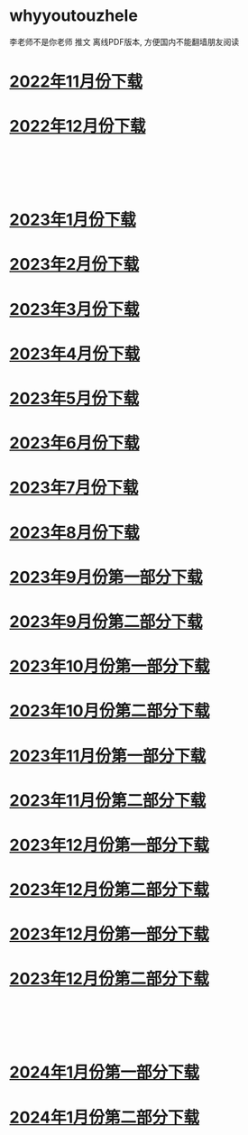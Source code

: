 # whyyoutouzhele
李老师不是你老师 推文 离线PDF版本, 方便国内不能翻墙朋友阅读

# [2022年11月份下载](https://github.com/hello-world-1989/whyyoutouzhele/raw/main/2022/202211.zip)
# [2022年12月份下载](https://github.com/hello-world-1989/whyyoutouzhele/raw/main/2022/202212.zip)

<br />
<br />
<br />
<br />

# [2023年1月份下载](https://github.com/hello-world-1989/whyyoutouzhele/raw/main/2023/202301.zip)
# [2023年2月份下载](https://github.com/hello-world-1989/whyyoutouzhele/raw/main/2023/202302.zip)
# [2023年3月份下载](https://github.com/hello-world-1989/whyyoutouzhele/raw/main/2023/202303.zip)
# [2023年4月份下载](https://github.com/hello-world-1989/whyyoutouzhele/raw/main/2023/202304.zip)
# [2023年5月份下载](https://github.com/hello-world-1989/whyyoutouzhele/raw/main/2023/202305.zip)
# [2023年6月份下载](https://github.com/hello-world-1989/whyyoutouzhele/raw/main/2023/202306.zip)
# [2023年7月份下载](https://github.com/hello-world-1989/whyyoutouzhele/raw/main/2023/202307.zip)
# [2023年8月份下载](https://github.com/hello-world-1989/whyyoutouzhele/raw/main/2023/202308.zip)
# [2023年9月份第一部分下载](https://github.com/hello-world-1989/whyyoutouzhele/raw/main/2023/202309p1.zip)
# [2023年9月份第二部分下载](https://github.com/hello-world-1989/whyyoutouzhele/raw/main/2023/202309p2.zip)
# [2023年10月份第一部分下载](https://github.com/hello-world-1989/whyyoutouzhele/raw/main/2023/202310p1.zip)
# [2023年10月份第二部分下载](https://github.com/hello-world-1989/whyyoutouzhele/raw/main/2023/202310p2.zip)
# [2023年11月份第一部分下载](https://github.com/hello-world-1989/whyyoutouzhele/raw/main/2023/202311p1.zip)
# [2023年11月份第二部分下载](https://github.com/hello-world-1989/whyyoutouzhele/raw/main/2023/202311p2.zip)
# [2023年12月份第一部分下载](https://github.com/hello-world-1989/whyyoutouzhele/raw/main/2023/202312p1.zip)
# [2023年12月份第二部分下载](https://github.com/hello-world-1989/whyyoutouzhele/raw/main/2023/202312p2.zip)
# [2023年12月份第一部分下载](https://github.com/hello-world-1989/whyyoutouzhele/raw/main/2023/202312p1.zip)
# [2023年12月份第二部分下载](https://github.com/hello-world-1989/whyyoutouzhele/raw/main/2023/202312p2.zip)

<br />
<br />
<br />
<br />

# [2024年1月份第一部分下载](https://github.com/hello-world-1989/whyyoutouzhele/raw/main/2024/202401p1.zip)
# [2024年1月份第二部分下载](https://github.com/hello-world-1989/whyyoutouzhele/raw/main/2024/202401p2.zip)